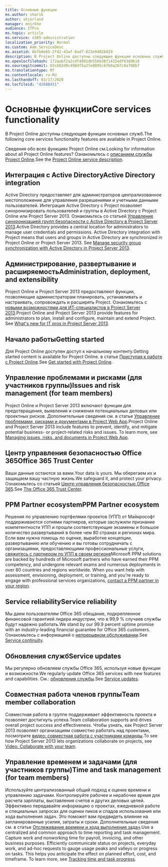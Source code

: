 ```yaml
---
title: Основные функции
ms.author: sharik
author: skjerland
manager: mnirkhe
audience: ITPro
ms.topic: article
ms.service: o365-administration
localization_priority: Normal
ms.custom: Adm_ServiceDesc
ms.assetid: 6bfb9e65-2f42-43af-8ad7-623e9402b029
description: В Project Online доступны следующие функции основных служб.
ms.openlocfilehash: 172aabf2a2cdf4891db556b38f1415edf6389610
ms.sourcegitcommit: 83c602d9c498df5a2fe0095c6fb0a267c8a708b7
ms.translationtype: MT
ms.contentlocale: ru-RU
ms.lasthandoff: 03/17/2020
ms.locfileid: "42688431"
---
```

# <a name="core-services-functionality"></a><span data-ttu-id="c58aa-103">Основные функции</span><span class="sxs-lookup"><span data-stu-id="c58aa-103">Core services functionality</span></span>

<span data-ttu-id="c58aa-104">В Project Online доступны следующие функции основных служб.</span><span class="sxs-lookup"><span data-stu-id="c58aa-104">The following core services functionality features are available in Project Online.</span></span>
  
<span data-ttu-id="c58aa-105">Сведения обо всех функциях Project Online см.</span><span class="sxs-lookup"><span data-stu-id="c58aa-105">Looking for information about all Project Online features?</span></span> <span data-ttu-id="c58aa-106">Ознакомьтесь с [описанием службы Project Online](project-online-service-description.md).</span><span class="sxs-lookup"><span data-stu-id="c58aa-106">See the [Project Online service description](project-online-service-description.md).</span></span>
  
## <a name="active-directory-integration"></a><span data-ttu-id="c58aa-107">Интеграция с Active Directory</span><span class="sxs-lookup"><span data-stu-id="c58aa-107">Active Directory integration</span></span>

<span data-ttu-id="c58aa-p102">Active Directory предоставляет для администраторов централизованное местоположение для управления разрешениями и учетными данными пользователей. Интеграция Active Directory с Project позволяет синхронизировать пользователей и группы в Active Directory с Project Online или Project Server 2013. Ознакомьтесь со статьей [Управление синхронизацией групп безопасности с Active Directory в Project Server 2013](https://go.microsoft.com/fwlink/p/?LinkId=402631).</span><span class="sxs-lookup"><span data-stu-id="c58aa-p102">Active Directory provides a central location for administrators to manage user credentials and permissions. Active Directory integration with Project means that users and groups in Active Directory are synchronized in Project Online or Project Server 2013. See [Manage security group synchronization with Active Directory in Project Server 2013](https://go.microsoft.com/fwlink/p/?LinkId=402631).</span></span>
  
## <a name="administration-deployment-and-extensibility"></a><span data-ttu-id="c58aa-111">Администрирование, развертывание и расширяемость</span><span class="sxs-lookup"><span data-stu-id="c58aa-111">Administration, deployment, and extensibility</span></span>

<span data-ttu-id="c58aa-p103">Project Online и Project Server 2013 предоставляют функции, позволяющие администраторам планировать, устанавливать и настраивать, сопровождать и расширять Project. Ознакомьтесь с [новыми возможностями для ИТ-специалистов в Project Server 2013](https://go.microsoft.com/fwlink/p/?LinkId=272017).</span><span class="sxs-lookup"><span data-stu-id="c58aa-p103">Project Online and Project Server 2013 provide features for administrators to plan, install and configure, maintain and extend Project. See [What's new for IT pros in Project Server 2013](https://go.microsoft.com/fwlink/p/?LinkId=272017).</span></span>
  
## <a name="getting-started"></a><span data-ttu-id="c58aa-114">Начало работы</span><span class="sxs-lookup"><span data-stu-id="c58aa-114">Getting started</span></span>

<span data-ttu-id="c58aa-115">Для Project Online доступен доступ к начальному контенту.</span><span class="sxs-lookup"><span data-stu-id="c58aa-115">Getting started content is available for Project Online.</span></span> <span data-ttu-id="c58aa-116">в статье [Приступая к работе с Project Online](https://support.office.com/en-us/article/Get-started-with-Project-Online-E3E5F64F-ADA5-4F9D-A578-130B2D4E5F11?ui=en-US&amp;rs=en-US&amp;ad=US).</span><span class="sxs-lookup"><span data-stu-id="c58aa-116">See [Get started with Project Online](https://support.office.com/en-us/article/Get-started-with-Project-Online-E3E5F64F-ADA5-4F9D-A578-130B2D4E5F11?ui=en-US&amp;rs=en-US&amp;ad=US).</span></span>
  
## <a name="issues-and-risk-management-for-team-members"></a><span data-ttu-id="c58aa-117">Управление проблемами и рисками (для участников группы)</span><span class="sxs-lookup"><span data-stu-id="c58aa-117">Issues and risk management (for team members)</span></span>

<span data-ttu-id="c58aa-p105">Project Online и Project Server 2013 включают функции для предотвращения, выявления и снижения потенциальных деловых или проектных рисков. Дополнительные сведения см. в статье [Управление проблемами, рисками и документами в Project Web App](https://go.microsoft.com/fwlink/?LinkId=402634).</span><span class="sxs-lookup"><span data-stu-id="c58aa-p105">Project Online and Project Server 2013 include features to prevent, identify, and mitigate potential business- or project-related risks and issues. To learn more, see [Managing issues, risks, and documents in Project Web App](https://go.microsoft.com/fwlink/?LinkId=402634).</span></span>
  
## <a name="office-365-trust-center"></a><span data-ttu-id="c58aa-120">Центр управления безопасностью Office 365</span><span class="sxs-lookup"><span data-stu-id="c58aa-120">Office 365 Trust Center</span></span>

<span data-ttu-id="c58aa-121">Ваши данные остаются за вами.</span><span class="sxs-lookup"><span data-stu-id="c58aa-121">Your data is yours.</span></span> <span data-ttu-id="c58aa-122">Мы оберегаем их и защищаем вашу частную жизнь.</span><span class="sxs-lookup"><span data-stu-id="c58aa-122">We safeguard it, and protect your privacy.</span></span> <span data-ttu-id="c58aa-123">Ознакомьтесь со статьей [Центр управления безопасностью Office 365](https://go.microsoft.com/fwlink/?LinkId=402637).</span><span class="sxs-lookup"><span data-stu-id="c58aa-123">See [The Office 365 Trust Center](https://go.microsoft.com/fwlink/?LinkId=402637).</span></span>
  
## <a name="ppm-partner-ecosystem"></a><span data-ttu-id="c58aa-124">PPM Partner ecosystem</span><span class="sxs-lookup"><span data-stu-id="c58aa-124">PPM Partner ecosystem</span></span>

<span data-ttu-id="c58aa-p107">Решения по управлению портфелями проектов (УПП) от Майкрософт поддерживаются сотнями партнеров, которые заслужили признание компетентности УПП и прошли соответствующие экзамены и большое количество развертываний в более чем 80 странах и регионах мира. Если вам нужна помощь по оценке, выработке концепции, развертыванию или обучению и вы готовы сотрудничать с организациями, предоставляющими профессиональные услуги, [свяжитесь с партнером по УПП в своем регионе](https://go.microsoft.com/fwlink/p/?LinkId=272646)</span><span class="sxs-lookup"><span data-stu-id="c58aa-p107">Microsoft PPM solutions are backed by hundreds of Microsoft partners who have earned their PPM competency, and undergone relevant exams and numerous deployments in over 80 countries and regions worldwide. When you want help with assessment, envisioning, deployment, or training, and you're ready to engage with professional services organizations, [contact a PPM partner in your region](https://go.microsoft.com/fwlink/p/?LinkId=272646).</span></span>
  
## <a name="service-reliability"></a><span data-ttu-id="c58aa-127">Service reliability</span><span class="sxs-lookup"><span data-stu-id="c58aa-127">Service reliability</span></span>

<span data-ttu-id="c58aa-128">Мы даем пользователям Office 365 обещание, подкрепленное финансовой гарантией лидера индустрии, что в 99,9 % случаев службы будут надежно работать.</span><span class="sxs-lookup"><span data-stu-id="c58aa-128">We stand by our 99.9 percent uptime promise with an industry-leading financial guarantee for Office 365 customers.</span></span> <span data-ttu-id="c58aa-129">Ознакомьтесь с информацией о [непрерывном обслуживании](https://go.microsoft.com/fwlink/?LinkId=402653).</span><span class="sxs-lookup"><span data-stu-id="c58aa-129">See [Service continuity](https://go.microsoft.com/fwlink/?LinkId=402653).</span></span>
  
## <a name="service-updates"></a><span data-ttu-id="c58aa-130">Обновления служб</span><span class="sxs-lookup"><span data-stu-id="c58aa-130">Service updates</span></span>

<span data-ttu-id="c58aa-131">Мы регулярно обновляем службы Office 365, используя новые функции и возможности.</span><span class="sxs-lookup"><span data-stu-id="c58aa-131">We regularly update Office 365 services with new features and capabilities.</span></span> <span data-ttu-id="c58aa-132">См.: [обновления службы](../office-365-platform-service-description/service-updates.md).</span><span class="sxs-lookup"><span data-stu-id="c58aa-132">See [Service updates](../office-365-platform-service-description/service-updates.md).</span></span>
  
## <a name="team-member-collaboration"></a><span data-ttu-id="c58aa-133">Совместная работа членов группы</span><span class="sxs-lookup"><span data-stu-id="c58aa-133">Team member collaboration</span></span>

<span data-ttu-id="c58aa-134">Совместная работа в группе поддерживает эффективность проекта и позволяет достигнуть успеха.</span><span class="sxs-lookup"><span data-stu-id="c58aa-134">Team collaboration supports and drives overall project success and effectiveness.</span></span> <span data-ttu-id="c58aa-135">Чтобы узнать, как Project Server 2013 позволяет организациям совместно работать над проектами, посмотрите [видео: совместная работа с участниками команды](https://go.microsoft.com/fwlink/?LinkId=402628).</span><span class="sxs-lookup"><span data-stu-id="c58aa-135">To see how Project Server 2013 lets organizations collaborate on projects, see [Video: Collaborate with your team](https://go.microsoft.com/fwlink/?LinkId=402628).</span></span>
  
## <a name="time-and-task-management-for-team-members"></a><span data-ttu-id="c58aa-136">Управление временем и задачами (для участников группы)</span><span class="sxs-lookup"><span data-stu-id="c58aa-136">Time and task management (for team members)</span></span>

<span data-ttu-id="c58aa-p111">Используйте централизованный общий подход к оценке времени и управлению задачами. Контролируйте рабочее и нерабочее время для расчета зарплаты, выставления счетов и других деловых целей. Эффективно передавайте информацию о проектах, ежедневной работе и специальных запросах для оценки пиков и спадов использования или хода выполнения задач. Это поможет вам предвидеть влияние на запланированные усилия, затраты и сроки. Дополнительные сведения см. в статье [Отслеживание времени и хода выполнения задач](https://go.microsoft.com/fwlink/p/?LinkId=271321).</span><span class="sxs-lookup"><span data-stu-id="c58aa-p111">Use a centralized and common approach to time reporting and task management. Capture work and nonworking time for payroll, invoicing, and other business purposes. Efficiently communicate status on projects, everyday work, and ad-hoc requests to gauge usage peaks and valleys or progress on tasks. This helps you anticipate the effect on planned effort, cost, and timeframe. To learn more, see [Tracking time and task progress](https://go.microsoft.com/fwlink/p/?LinkId=271321).</span></span>
  